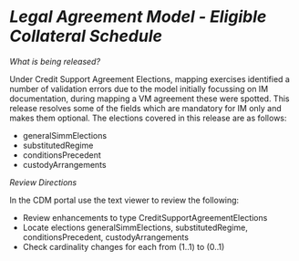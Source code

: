 # *Legal Agreement Model - Eligible Collateral Schedule*

_What is being released?_

Under Credit Support Agreement Elections, mapping exercises identified a number of validation errors due to the model initially focussing on IM documentation, during mapping a VM agreement these were spotted. This release resolves some of the fields which are mandatory for IM only and makes them optional. The elections covered in this release are as follows: 

* generalSimmElections
* substitutedRegime
* conditionsPrecedent
* custodyArrangements

_Review Directions_

In the CDM portal use the text viewer to review the following:

* Review enhancements to type CreditSupportAgreementElections 
*	Locate elections generalSimmElections, substitutedRegime, conditionsPrecedent, custodyArrangements
* Check cardinality changes for each from (1..1) to (0..1)


